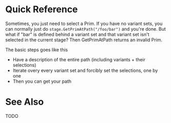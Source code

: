 # Quick Reference
Sometimes, you just need to select a Prim. If you have no variant
sets, you can normally just do `stage.GetPrimAtPath("/foo/bar")` and
you're done. But what if "bar" is defined behind a variant set and that
variant set isn't selected in the current stage? Then GetPrimAtPath
returns an invalid Prim.

The basic steps goes like this
- Have a description of the entire path (including variants + their selections)
- Iterate overy every variant set and forcibly set the selections, one by one
- Then you can get your path


# See Also
TODO

